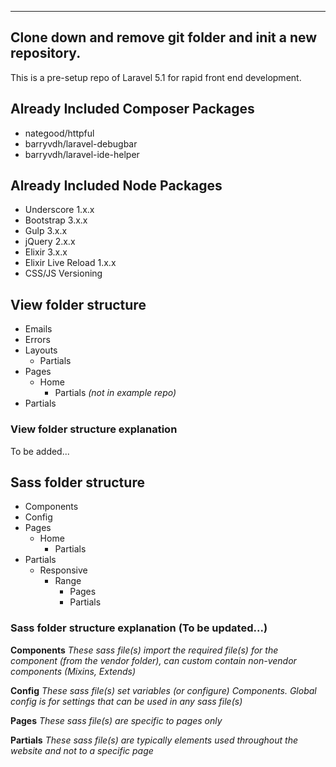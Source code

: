 -----
Clone down and remove git folder and init a new repository.
-----

This is a pre-setup repo of Laravel 5.1 for rapid front end development.

## Already Included Composer Packages ##
- nategood/httpful
- barryvdh/laravel-debugbar
- barryvdh/laravel-ide-helper


## Already Included Node Packages ##
- Underscore 1.x.x
- Bootstrap 3.x.x
- Gulp 3.x.x
- jQuery 2.x.x
- Elixir 3.x.x
- Elixir Live Reload 1.x.x
- CSS/JS Versioning

## View folder structure ##
- Emails
- Errors
- Layouts
    - Partials
- Pages
    - Home
        - Partials *(not in example repo)*
- Partials


### View folder structure explanation ###
To be added...


## Sass folder structure ##
- Components
- Config
- Pages
	- Home
		- Partials
- Partials
	- Responsive
		- Range
			- Pages
			- Partials

### Sass folder structure explanation (To be updated...) ###
**Components**
*These sass file(s) import the required file(s) for the component (from the vendor folder), can custom contain non-vendor components (Mixins, Extends)*

**Config**
*These sass file(s) set variables *(or configure)* Components. Global config is for settings that can be used in any sass file(s)*

**Pages**
*These sass file(s) are specific to pages only*

**Partials**
*These sass file(s) are typically elements used throughout the website and not to a specific page*